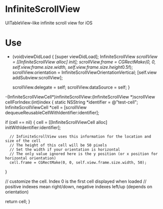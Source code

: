 InfiniteScrollView
==================

UITableView-like infinite scroll view for iOS

Use
===

- (void)viewDidLoad
{
    [super viewDidLoad];
    InfiniteScrollView *scrollView = [[InfiniteScrollView alloc] init];
    scrollView.frame = CGRectMake(0, 0, self.view.frame.size.width, self.view.frame.size.height*0.5f);
    scrollView.orientation = InfiniteScrollViewOrientationVertical;
    [self.view addSubview:scrollView];
   
    scrollView.delegate = self;
    scrollView.dataSource = self;
}

-(InfiniteScrollViewCell*)infiniteScrollView:(InfiniteScrollView *)scrollView cellForIndex:(int)index
{
   static NSString *identifier = @"test-cell";
   InfiniteScrollViewCell *cell = [scrollView dequeueReusableCellWithIdentifier:identifier];

   if (cell == nil) {
      cell = [[InfiniteScrollViewCell alloc] initWithIdentifier:identifier];

      // InfiniteScrollView uses this information for the location and size of the cell
      // The height of this cell will be 50 pixels
      // Set the width if your orientation is horizontal
      // The only value ignored here is the y position (or x position for horizontal orientation)
      cell.frame = CGRectMake(0, 0, self.view.frame.size.width, 50);
   }


  // customize the cell. Index 0 is the first cell displayed when loaded
  // positive indexes mean right/down, negative indexes left/up (depends on orientation)

   return cell;
}
